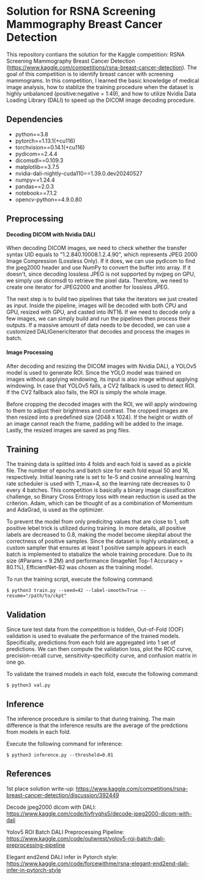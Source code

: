 # Solution for RSNA Screening Mammography Breast Cancer Detection

This repository contians the solution for the Kaggle competition: RSNA Screening Mammography Breast Cancer Detection (https://www.kaggle.com/competitions/rsna-breast-cancer-detection). The goal of this competition is to identify breast cancer with screening mammograms. In this competition, I learned the basic knowledge of medical image analysis, how to stablize the training procedure when the dataset is highly unbalanced (positive:negative = 1:49), and how to utilize Nvidia Data Loading Library (DALI) to speed up the DICOM image decoding procedure.

## Dependencies

- python==3.8
- pytorch==1.13.1(+cu116)
- torchvision==0.14.1(+cu116)
- pydicom==2.4.4
- dicomsdl==0.109.3
- matplotlib==3.7.5
- nvidia-dali-nightly-cuda110==1.39.0.dev20240527
- numpy==1.24.4
- pandas==2.0.3
- notebook==7.1.2
- opencv-python==4.9.0.80


## Preprocessing

#### Decoding DICOM with Nvidia DALI

When decoding DICOM images, we need to check whether the transfer syntax UID equals to "1.2.840.10008.1.2.4.90", which represents JPEG 2000 Image Compression (Lossless Only). If it does, we can use pydicom to find the jpeg2000 header and use NumPy to convert the buffer into array. If it doesn't, since decoding lossless JPEG is not supported by nvjpeg on GPU, we simply use dicomsdl to retrieve the pixel data. Therefore, we need to create one iterator for JPEG2000 and another for lossless JPEG.

The next step is to build two pipelines that take the iterators we just created as input. Inside the pipeline, images will be decoded with both CPU and GPU, resized with GPU, and casted into INT16. If we need to decode only a few images, we can simply build and run the pipelines then process their outputs. If a massive amount of data needs to be decoded, we can use a customized DALIGenericIterator that decodes and process the images in batch.

#### Image Processing

After decoding and resizing the DICOM images with Nvidia DALI, a YOLOv5 model is used to generate ROI. Since the YOLO model was trained on images without applying windowing, its input is also image without applying windowing. In case that YOLOv5 fails, a CV2 fallback is used to detect ROI. If the CV2 fallback also fails, the ROI is simply the whole image.

Before cropping the decoded images with the ROI, we will apply windowing to them to adjust their brightness and contrast. The cropped images are then resized into a predefined size (2048 x 1024). If the height or width of an image cannot reach the frame, padding will be added to the image. Lastly, the resized images are saved as png files.  

## Training

The training data is splitted into 4 folds and each fold is saved as a pickle file. The number of epochs and batch size for each fold equal 50 and 16, respectively. Initial leaning rate is set to 1e-5 and cosine annealing learning rate scheduler is used with T_max=4, so the learning rate decreases to 0 every 4 batches. This competition is basically a binary image classification challenge, so Binary Cross Entropy loss with mean reduction is used as the criterion. Adam, which can be thought of as a combination of Momemtum and AdaGrad, is used as the optimizer. 

To prevent the model from only predicitng values that are close to 1, soft positive lebel trick is utilized during training. In more details, all positive labels are decreased to 0.8, making the model become skepital about the correctness of positive samples. Since the dataset is highly unbalanced, a custom sampler that ensures at least 1 positive sample appears in each batch is implemented to stabalize the whole training procedure. Due to its size (#Params = 9.2M) and performance (ImageNet Top-1 Accuracy = 80.1%), EfficientNet-B2 was chosen as the training model.

To run the training script, execute the following command:
```
$ python3 train.py --seed=42 --label-smooth=True --resume="/path/to/ckpt"
```

## Validation

Since ture test data from the competition is hidden, Out-of-Fold (OOF) validation is used to evaluate the performance of the trained models. Specifically, predictions from each fold are aggregated into 1 set of predictions. We can then compute the validation loss, plot the ROC curve, precision-recall curve, sensitivity-specificity curve, and confusion matrix in one go. 

To validate the trained models in each fold, execute the following command:

```
$ python3 val.py
```

## Inference

The inference procedure is similar to that during training. The main difference is that the inference results are the average of the predctions from models in each fold.    

Execute the following command for inference:

```
$ python3 inference.py --threshold=0.01
```

## References
1st place solution write-up: https://www.kaggle.com/competitions/rsna-breast-cancer-detection/discussion/392449

Decode jpeg2000 dicom with DALI: https://www.kaggle.com/code/tivfrvqhs5/decode-jpeg2000-dicom-with-dali 

Yolov5 ROI Batch DALI Preprocessing Pipeline: https://www.kaggle.com/code/outwrest/yolov5-roi-batch-dali-preprocessing-pipeline 

Elegant end2end DALI infer in Pytorch style: https://www.kaggle.com/code/forcewithme/rsna-elegant-end2end-dali-infer-in-pytorch-style
